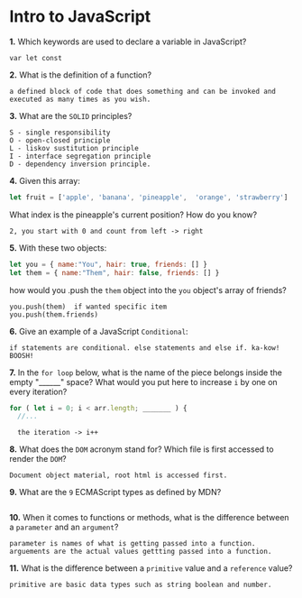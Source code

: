 # Intro to JavaScript

**1.** Which keywords are used to declare a variable in JavaScript?
<!-- enter you answer in the space below -->
```
var let const 
```
**2.** What is the definition of a function?
<!-- enter you answer in the space below -->
```
a defined block of code that does something and can be invoked and executed as many times as you wish. 
```
**3.** What are the `SOLID` principles?
<!-- enter you answer in the space below -->
```
S - single responsibility
O - open-closed principle
L - liskov sustitution principle
I - interface segregation principle
D - dependency inversion principle. 
```
**4.** Given this array: 
```js
let fruit = ['apple', 'banana', 'pineapple',  'orange', 'strawberry']
``` 
What index is the pineapple's current position? How do you know?
<!-- enter you answer in the space below -->
```
2, you start with 0 and count from left -> right
```
**5.** With these two objects: 
```js
let you = { name:"You", hair: true, friends: [] }
let them = { name:"Them", hair: false, friends: [] }
```
how would you .push the `them` object into the `you` object's array of friends?
<!-- enter you answer in the space below -->
```
you.push(them)  if wanted specific item 
you.push(them.friends)
```

**6.** Give an example of a JavaScript `Conditional`:
<!-- enter you answer in the space below -->
```
if statements are conditional. else statements and else if. ka-kow! BOOSH! 
```
**7.** In the `for loop` below, what is the name of the piece belongs inside the empty "______" space? What would you put here to increase `i` by one on every iteration?
```js
for ( let i = 0; i < arr.length; _______ ) {
  //...
```
<!-- enter you answer in the space below -->
```
  the iteration -> i++
```
**8.** What does the `DOM` acronym stand for? Which file is first accessed to render the `DOM`?
<!-- enter you answer in the space below -->
```
Document object material, root html is accessed first. 
```

**9.** What are the `9` ECMAScript types as defined by MDN?
<!-- enter you answer in the space below -->
```

```
**10.** When it comes to functions or methods, what is the difference between a `parameter` and an `argument`?
<!-- enter you answer in the space below -->
```
parameter is names of what is getting passed into a function. arguements are the actual values gettting passed into a function. 
```
**11.** What is the difference between a `primitive` value and a `reference` value?
<!-- enter you answer in the space below -->
```
primitive are basic data types such as string boolean and number. 

```